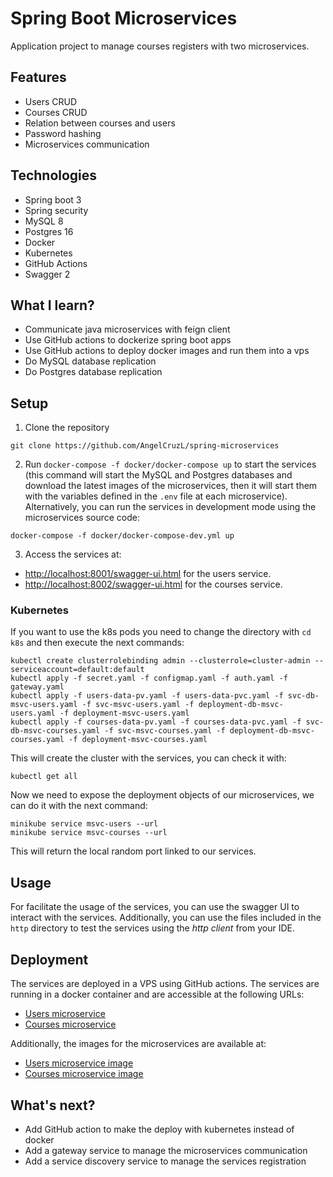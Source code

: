 # Spring Boot Microservices

Application project to manage courses registers with two microservices.

## Features

- Users CRUD
- Courses CRUD
- Relation between courses and users
- Password hashing
- Microservices communication

## Technologies

- Spring boot 3
- Spring security
- MySQL 8
- Postgres 16
- Docker
- Kubernetes
- GitHub Actions
- Swagger 2

## What I learn?

- Communicate java microservices with feign client
- Use GitHub actions to dockerize spring boot apps
- Use GitHub actions to deploy docker images and run them into a vps
- Do MySQL database replication
- Do Postgres database replication

## Setup

1. Clone the repository

```shell
git clone https://github.com/AngelCruzL/spring-microservices
```

2. Run `docker-compose -f docker/docker-compose up` to start the services (this command will start the MySQL and
   Postgres databases and download the latest images of the microservices, then it will start them with the variables
   defined in the `.env` file at each microservice). Alternatively, you can run the services in development mode using
   the microservices source code:

```shell
docker-compose -f docker/docker-compose-dev.yml up
```

3. Access the services at:

- [http://localhost:8001/swagger-ui.html](http://localhost:8001/swagger-ui.html) for the users service.
- [http://localhost:8002/swagger-ui.html](http://localhost:8002/swagger-ui.html) for the courses service.

### Kubernetes

If you want to use the k8s pods you need to change the directory with `cd k8s` and then execute the next commands:

```shell
kubectl create clusterrolebinding admin --clusterrole=cluster-admin --serviceaccount=default:default
kubectl apply -f secret.yaml -f configmap.yaml -f auth.yaml -f gateway.yaml
kubectl apply -f users-data-pv.yaml -f users-data-pvc.yaml -f svc-db-msvc-users.yaml -f svc-msvc-users.yaml -f deployment-db-msvc-users.yaml -f deployment-msvc-users.yaml
kubectl apply -f courses-data-pv.yaml -f courses-data-pvc.yaml -f svc-db-msvc-courses.yaml -f svc-msvc-courses.yaml -f deployment-db-msvc-courses.yaml -f deployment-msvc-courses.yaml
```

This will create the cluster with the services, you can check it with:

```shell
kubectl get all
```

Now we need to expose the deployment objects of our microservices, we can do it with the next command:

```shell
minikube service msvc-users --url
minikube service msvc-courses --url
```

This will return the local random port linked to our services.

## Usage

For facilitate the usage of the services, you can use the swagger UI to interact with the services. Additionally,
you can use the files included in the `http` directory to test the services using the _http client_ from your IDE.

## Deployment

The services are deployed in a VPS using GitHub actions. The services are running in a docker container and are
accessible at the following URLs:

- [Users microservice](https://msvc-users.angelcruzl.dev/swagger-ui/index.html)
- [Courses microservice](https://msvc-courses.angelcruzl.dev/swagger-ui/index.html)

Additionally, the images for the microservices are available at:

- [Users microservice image](https://hub.docker.com/r/angelcruzl/msvc-users)
- [Courses microservice image](https://hub.docker.com/r/angelcruzl/msvc-courses)

## What's next?

- Add GitHub action to make the deploy with kubernetes instead of docker
- Add a gateway service to manage the microservices communication
- Add a service discovery service to manage the services registration
